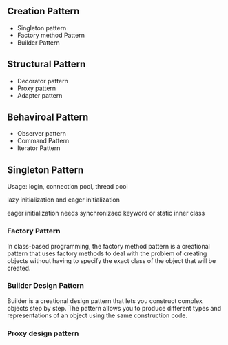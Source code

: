 ## Creation Pattern
- Singleton pattern
- Factory method Pattern
- Builder Pattern

## Structural Pattern
- Decorator pattern
- Proxy pattern
- Adapter pattern

## Behaviroal Pattern
- Observer pattern
- Command Pattern
- lterator Pattern


## Singleton Pattern
Usage: login, connection pool, thread pool

lazy initialization and eager initialization

eager initialization needs synchronizaed keyword or static inner class


### Factory Pattern
In class-based programming, the factory method pattern is a creational pattern that uses factory methods to deal with the problem of creating objects without having to specify the exact class of the object that will be created. 


### Builder Design Pattern
Builder is a creational design pattern that lets you construct complex objects step by step. The pattern allows you to produce different types and representations of an object using the same construction code.

### Proxy design pattern
